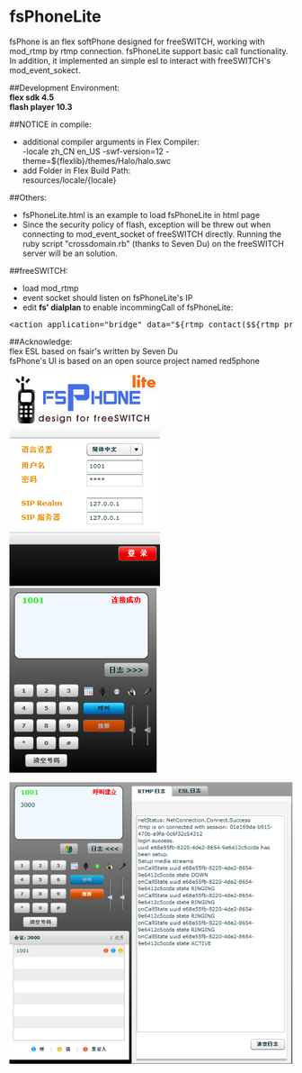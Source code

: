 fsPhoneLite
===========

fsPhone is an flex softPhone designed for freeSWITCH, working with mod_rtmp by rtmp connection.
fsPhoneLite support basic call functionality. In addition, it implemented an simple esl to interact with freeSWITCH's mod_event_sokect.

##Development Environment:<br>
**flex sdk 4.5**<br>
**flash player 10.3**

##NOTICE in compile:<br>
* additional compiler arguments in Flex Compiler:<br>
-locale zh_CN en_US -swf-version=12 -theme=${flexlib}/themes/Halo/halo.swc<br>
* add Folder in Flex Build Path:<br>
resources/locale/{locale}<br>

##Others:<br>
* fsPhoneLite.html is an example to load fsPhoneLite in html page<br>
* Since the security policy of flash, exception will be threw out when connecting to mod_event_socket of freeSWITCH directly. Running the ruby script "crossdomain.rb" (thanks to Seven Du) on the freeSWITCH server will be an solution.<br>

##freeSWITCH:<br>
* load mod_rtmp<br>
* event socket should listen on fsPhoneLite's IP<br>
* edit **fs' dialplan** to enable incommingCall of fsPhoneLite:<br>
<pre>&lt;action application="bridge" data="${rtmp_contact($${rtmp_profile}/${dialed_ext}@$${domain})}"/&gt;
</pre>
##Acknowledge:<br>
flex ESL based on fsair's written by Seven Du<br>
fsPhone's UI is based on an open source project named red5phone

![first img](http://github.com/dalang/fsPhoneLite/raw/master/screenshot/00.png)&nbsp;&nbsp;&nbsp;
![second img](http://github.com/dalang/fsPhoneLite/raw/master/screenshot/01.png)


![third img](http://github.com/dalang/fsPhoneLite/raw/master/screenshot/02.png)

